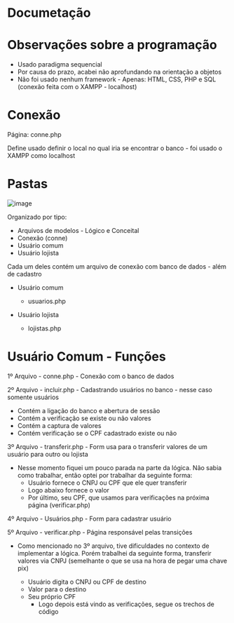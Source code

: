 # Documetação

<h1>Observações sobre a programação</h1>

- Usado paradigma sequencial
- Por causa do prazo, acabei não aprofundando na orientação a objetos
- Não foi usado nenhum framework - Apenas: HTML, CSS, PHP e SQL (conexão feita com o XAMPP - localhost)

<h1>Conexão</h1>

Página: conne.php

Define usado definir o local no qual iria se encontrar o banco - foi usado o XAMPP como localhost

<h1>Pastas</h1>

![image](https://user-images.githubusercontent.com/39175488/184469187-31d75f5c-dafd-4100-9f58-c971b014c1dd.png)

Organizado por tipo:

- Arquivos de modelos - Lógico e Conceital
- Conexão (conne)
- Usuário comum
- Usuário lojista

Cada um deles contém um arquivo de conexão com banco de dados - além de cadastro

- Usuário comum
  - usuarios.php

- Usuário lojista
  - lojistas.php
  

<h1>Usuário Comum - Funções</h1>
  
1º Arquivo - conne.php - Conexão com o banco de dados

2º Arquivo - incluir.php - Cadastrando usuários no banco - nesse caso somente usuários
  - Contém a ligação do banco e abertura de sessão
  - Contém a verificação se existe ou não valores
  - Contém a captura de valores
  - Contém verificação se o CPF cadastrado existe ou não
  
  
3º Arquivo - transferir.php - Form usa para o transferir valores de um usuário para outro ou lojista
  - Nesse momento fiquei um pouco parada na parte da lógica. Não sabia como trabalhar, então optei por trabalhar da seguinte forma:
    - Usuário fornece o CNPJ ou CPF que ele quer transferir
    - Logo abaixo fornece o valor
    - Por último, seu CPF, que usamos para verificações na próxima página (verificar.php)
   
4º Arquivo - Usuários.php - Form para cadastrar usuário

5º Arquivo - verificar.php - Página responsável pelas transições
  - Como mencionado no 3º arquivo, tive dificuldades no contexto de implementar a lógica. Porém trabalhei da seguinte forma, transferir valores via CNPJ (semelhante o que se usa na hora de pegar uma chave pix)
    
    - Usuário digita o CNPJ ou CPF de destino
    - Valor para o destino
    - Seu próprio CPF
      - Logo depois está vindo as verificações, segue os trechos de código
      
<?php    
  $sql = "SELECT cpf, valor FROM comum WHERE cpf = '{$cpf}' and valor <= 0";
  $exe = mysqli_query($conne, $sql);
  $resultado = mysqli_num_rows($exe);
?>


  
